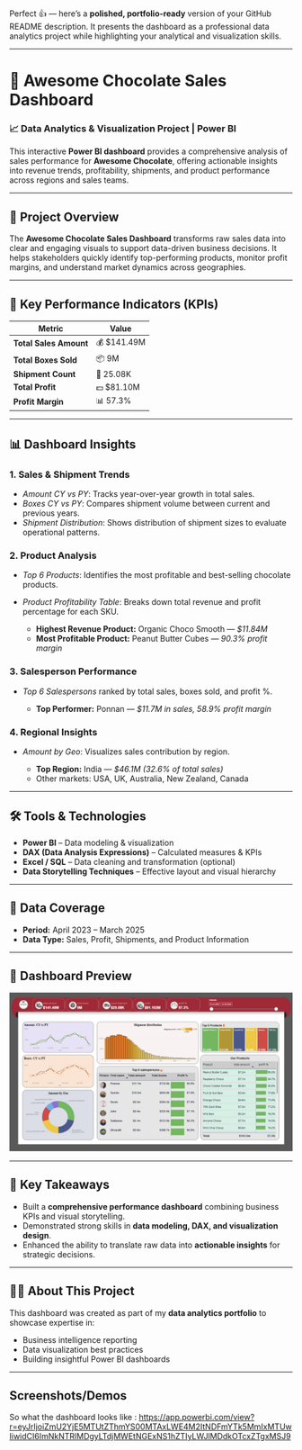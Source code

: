 Perfect 👍 — here’s a **polished, portfolio-ready** version of your GitHub README description.
It presents the dashboard as a professional data analytics project while highlighting your analytical and visualization skills.

---

# 🍫 Awesome Chocolate Sales Dashboard

### 📈 Data Analytics & Visualization Project | Power BI

This interactive **Power BI dashboard** provides a comprehensive analysis of sales performance for **Awesome Chocolate**, offering actionable insights into revenue trends, profitability, shipments, and product performance across regions and sales teams.

---

## 🌟 Project Overview

The **Awesome Chocolate Sales Dashboard** transforms raw sales data into clear and engaging visuals to support data-driven business decisions. It helps stakeholders quickly identify top-performing products, monitor profit margins, and understand market dynamics across geographies.

---

## 🔹 Key Performance Indicators (KPIs)

| Metric                 | Value       |
| ---------------------- | ----------- |
| **Total Sales Amount** | 💰 $141.49M |
| **Total Boxes Sold**   | 📦 9M       |
| **Shipment Count**     | 🚚 25.08K   |
| **Total Profit**       | 💵 $81.10M  |
| **Profit Margin**      | 📊 57.3%    |

---

## 📊 Dashboard Insights

### **1. Sales & Shipment Trends**

* *Amount CY vs PY*: Tracks year-over-year growth in total sales.
* *Boxes CY vs PY*: Compares shipment volume between current and previous years.
* *Shipment Distribution*: Shows distribution of shipment sizes to evaluate operational patterns.

### **2. Product Analysis**

* *Top 6 Products*: Identifies the most profitable and best-selling chocolate products.
* *Product Profitability Table*: Breaks down total revenue and profit percentage for each SKU.

  * **Highest Revenue Product:** Organic Choco Smooth — *$11.84M*
  * **Most Profitable Product:** Peanut Butter Cubes — *90.3% profit margin*

### **3. Salesperson Performance**

* *Top 6 Salespersons* ranked by total sales, boxes sold, and profit %.

  * **Top Performer:** Ponnan — *$11.7M in sales, 58.9% profit margin*

### **4. Regional Insights**

* *Amount by Geo*: Visualizes sales contribution by region.

  * **Top Region:** India — *$46.1M (32.6% of total sales)*
  * Other markets: USA, UK, Australia, New Zealand, Canada

---

## 🛠️ Tools & Technologies

* **Power BI** – Data modeling & visualization
* **DAX (Data Analysis Expressions)** – Calculated measures & KPIs
* **Excel / SQL** – Data cleaning and transformation (optional)
* **Data Storytelling Techniques** – Effective layout and visual hierarchy

---

## 📅 Data Coverage

* **Period:** April 2023 – March 2025
* **Data Type:** Sales, Profit, Shipments, and Product Information

---

## 📸 Dashboard Preview

![Awesome Chocolate Dashboard](./Awesome%20Chocolate%20Screenshot.png)

---

## 🎯 Key Takeaways

* Built a **comprehensive performance dashboard** combining business KPIs and visual storytelling.
* Demonstrated strong skills in **data modeling, DAX, and visualization design**.
* Enhanced the ability to translate raw data into **actionable insights** for strategic decisions.

---

## 👩‍💻 About This Project

This dashboard was created as part of my **data analytics portfolio** to showcase expertise in:

* Business intelligence reporting
* Data visualization best practices
* Building insightful Power BI dashboards

---

## Screenshots/Demos
So what the dashboard looks like : https://app.powerbi.com/view?r=eyJrIjoiZmU2YjE5MTUtZThmYS00MTAxLWE4M2ItNDFmYTk5MmIxMTUwIiwidCI6ImNkNTRlMDgyLTdjMWEtNGExNS1hZTIyLWJlMDdkOTcxZTgxMSJ9
